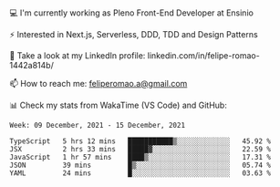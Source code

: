 💻 I'm currently working as Pleno Front-End Developer at Ensinio

⚡ Interested in Next.js, Serverless, DDD, TDD and Design Patterns

👥 Take a look at my LinkedIn profile: linkedin.com/in/felipe-romao-1442a814b/

📫 How to reach me: feliperomao.a@gmail.com

📊 Check my stats from WakaTime (VS Code) and GitHub:

<!--START_SECTION:waka-->
```text
Week: 09 December, 2021 - 15 December, 2021

TypeScript   5 hrs 12 mins   ███████████▒░░░░░░░░░░░░░   45.92 % 
JSX          2 hrs 33 mins   █████▓░░░░░░░░░░░░░░░░░░░   22.59 % 
JavaScript   1 hr 57 mins    ████▒░░░░░░░░░░░░░░░░░░░░   17.31 % 
JSON         39 mins         █▒░░░░░░░░░░░░░░░░░░░░░░░   05.74 % 
YAML         24 mins         █░░░░░░░░░░░░░░░░░░░░░░░░   03.63 % 
```
<!--END_SECTION:waka-->
